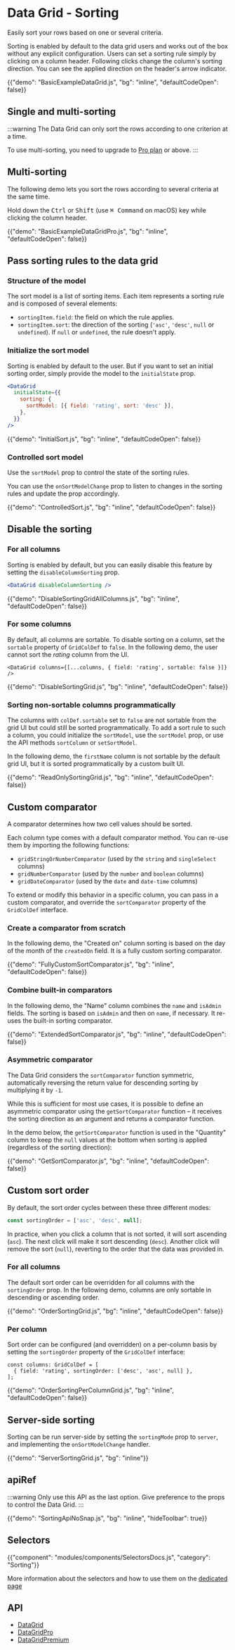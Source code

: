 # Data Grid - Sorting

<p class="description">Easily sort your rows based on one or several criteria.</p>

Sorting is enabled by default to the data grid users and works out of the box without any explicit configuration.
Users can set a sorting rule simply by clicking on a column header.
Following clicks change the column's sorting direction. You can see the applied direction on the header's arrow indicator.

{{"demo": "BasicExampleDataGrid.js", "bg": "inline", "defaultCodeOpen": false}}

## Single and multi-sorting

:::warning
The Data Grid can only sort the rows according to one criterion at a time.

To use multi-sorting, you need to upgrade to [Pro plan](/x/introduction/licensing/#pro-plan) or above.
:::

## Multi-sorting [<span class="plan-pro"></span>](/x/introduction/licensing/#pro-plan 'Pro plan')

The following demo lets you sort the rows according to several criteria at the same time.

Hold down the <kbd class="key">Ctrl</kbd> or <kbd class="key">Shift</kbd> (use <kbd class="key">⌘ Command</kbd> on macOS) key while clicking the column header.

{{"demo": "BasicExampleDataGridPro.js", "bg": "inline", "defaultCodeOpen": false}}

## Pass sorting rules to the data grid

### Structure of the model

The sort model is a list of sorting items.
Each item represents a sorting rule and is composed of several elements:

- `sortingItem.field`: the field on which the rule applies.
- `sortingItem.sort`: the direction of the sorting (`'asc'`, `'desc'`, `null` or `undefined`). If `null` or `undefined`, the rule doesn't apply.

### Initialize the sort model

Sorting is enabled by default to the user.
But if you want to set an initial sorting order, simply provide the model to the `initialState` prop.

```jsx
<DataGrid
  initialState={{
    sorting: {
      sortModel: [{ field: 'rating', sort: 'desc' }],
    },
  }}
/>
```

{{"demo": "InitialSort.js", "bg": "inline", "defaultCodeOpen": false}}

### Controlled sort model

Use the `sortModel` prop to control the state of the sorting rules.

You can use the `onSortModelChange` prop to listen to changes in the sorting rules and update the prop accordingly.

{{"demo": "ControlledSort.js", "bg": "inline", "defaultCodeOpen": false}}

## Disable the sorting

### For all columns

Sorting is enabled by default, but you can easily disable this feature by setting the `disableColumnSorting` prop.

```jsx
<DataGrid disableColumnSorting />
```

{{"demo": "DisableSortingGridAllColumns.js", "bg": "inline", "defaultCodeOpen": false}}

### For some columns

By default, all columns are sortable.
To disable sorting on a column, set the `sortable` property of `GridColDef` to `false`.
In the following demo, the user cannot sort the _rating_ column from the UI.

```tsx
<DataGrid columns={[...columns, { field: 'rating', sortable: false }]} />
```

{{"demo": "DisableSortingGrid.js", "bg": "inline", "defaultCodeOpen": false}}

### Sorting non-sortable columns programmatically

The columns with `colDef.sortable` set to `false` are not sortable from the grid UI but could still be sorted programmatically. To add a sort rule to such a column, you could initialize the `sortModel`, use the `sortModel` prop, or use the API methods `sortColumn` or `setSortModel`.

In the following demo, the `firstName` column is not sortable by the default grid UI, but it is sorted programmatically by a custom built UI.

{{"demo": "ReadOnlySortingGrid.js", "bg": "inline", "defaultCodeOpen": false}}

## Custom comparator

A comparator determines how two cell values should be sorted.

Each column type comes with a default comparator method.
You can re-use them by importing the following functions:

- `gridStringOrNumberComparator` (used by the `string` and `singleSelect` columns)
- `gridNumberComparator` (used by the `number` and `boolean` columns)
- `gridDateComparator` (used by the `date` and `date-time` columns)

To extend or modify this behavior in a specific column, you can pass in a custom comparator, and override the `sortComparator` property of the `GridColDef` interface.

### Create a comparator from scratch

In the following demo, the "Created on" column sorting is based on the day of the month of the `createdOn` field.
It is a fully custom sorting comparator.

{{"demo": "FullyCustomSortComparator.js", "bg": "inline", "defaultCodeOpen": false}}

### Combine built-in comparators

In the following demo, the "Name" column combines the `name` and `isAdmin` fields.
The sorting is based on `isAdmin` and then on `name`, if necessary. It re-uses the built-in sorting comparator.

{{"demo": "ExtendedSortComparator.js", "bg": "inline", "defaultCodeOpen": false}}

### Asymmetric comparator

The Data Grid considers the `sortComparator` function symmetric, automatically reversing the return value for descending sorting by multiplying it by `-1`.

While this is sufficient for most use cases, it is possible to define an asymmetric comparator using the `getSortComparator` function – it receives the sorting direction as an argument and returns a comparator function.

In the demo below, the `getSortComparator` function is used in the "Quantity" column to keep the `null` values at the bottom when sorting is applied (regardless of the sorting direction):

{{"demo": "GetSortComparator.js", "bg": "inline", "defaultCodeOpen": false}}

## Custom sort order

By default, the sort order cycles between these three different modes:

```jsx
const sortingOrder = ['asc', 'desc', null];
```

In practice, when you click a column that is not sorted, it will sort ascending (`asc`).
The next click will make it sort descending (`desc`). Another click will remove the sort (`null`), reverting to the order that the data was provided in.

### For all columns

The default sort order can be overridden for all columns with the `sortingOrder` prop.
In the following demo, columns are only sortable in descending or ascending order.

{{"demo": "OrderSortingGrid.js", "bg": "inline", "defaultCodeOpen": false}}

### Per column

Sort order can be configured (and overridden) on a per-column basis by setting the `sortingOrder` property of the `GridColDef` interface:

```tsx
const columns: GridColDef = [
  { field: 'rating', sortingOrder: ['desc', 'asc', null] },
];
```

{{"demo": "OrderSortingPerColumnGrid.js", "bg": "inline", "defaultCodeOpen": false}}

## Server-side sorting

Sorting can be run server-side by setting the `sortingMode` prop to `server`, and implementing the `onSortModelChange` handler.

{{"demo": "ServerSortingGrid.js", "bg": "inline"}}

## apiRef

:::warning
Only use this API as the last option. Give preference to the props to control the Data Grid.
:::

{{"demo": "SortingApiNoSnap.js", "bg": "inline", "hideToolbar": true}}

## Selectors

{{"component": "modules/components/SelectorsDocs.js", "category": "Sorting"}}

More information about the selectors and how to use them on the [dedicated page](/x/react-data-grid/state/#access-the-state)

## API

- [DataGrid](/x/api/data-grid/data-grid/)
- [DataGridPro](/x/api/data-grid/data-grid-pro/)
- [DataGridPremium](/x/api/data-grid/data-grid-premium/)
